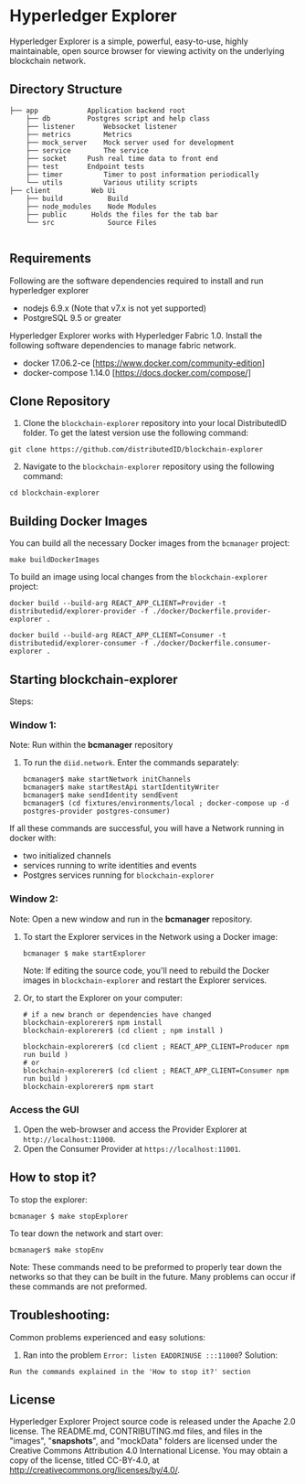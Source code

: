 Hyperledger Explorer
=======

Hyperledger Explorer is a simple, powerful, easy-to-use, highly maintainable, open source browser for viewing activity on the underlying blockchain network.

## Directory Structure
```
├── app            Application backend root
	├── db		   Postgres script and help class
	├── listener       Websocket listener
	├── metrics        Metrics
	├── mock_server	   Mock server used for development
	├── service        The service
	├── socket	   Push real time data to front end
	├── test	   Endpoint tests
	├── timer          Timer to post information periodically
	└── utils          Various utility scripts
├── client          Web Ui
	├── build           Build
	├── node_modules    Node Modules
	├── public	    Holds the files for the tab bar
	└── src             Source Files


```

## Requirements

Following are the software dependencies required to install and run hyperledger explorer
* nodejs 6.9.x (Note that v7.x is not yet supported)
* PostgreSQL 9.5 or greater

Hyperledger Explorer works with Hyperledger Fabric 1.0.  Install the following software dependencies to manage fabric network.
* docker 17.06.2-ce [https://www.docker.com/community-edition]
* docker-compose 1.14.0 [https://docs.docker.com/compose/]

## Clone Repository

1. Clone the `blockchain-explorer` repository into your local DistributedID folder. To get the latest version use the following command:

```
git clone https://github.com/distributedID/blockchain-explorer
```

2. Navigate to the `blockchain-explorer` repository using the following command:

```
cd blockchain-explorer
```

## Building Docker Images

You can build all the necessary Docker images from the `bcmanager` project:

```
make buildDockerImages
```

To build an image using local changes from the `blockchain-explorer` project:

```
docker build --build-arg REACT_APP_CLIENT=Provider -t distributedid/explorer-provider -f ./docker/Dockerfile.provider-explorer .
```
```
docker build --build-arg REACT_APP_CLIENT=Consumer -t distributedid/explorer-consumer -f ./docker/Dockerfile.consumer-explorer .

```

## Starting blockchain-explorer

Steps:

### Window 1:

Note: Run within the __bcmanager__ repository

1. To run the `diid.network`. Enter the commands separately:

   ```
   bcmanager$ make startNetwork initChannels
   bcmanager$ make startRestApi startIdentityWriter
   bcmanager$ make sendIdentity sendEvent
   bcmanager$ (cd fixtures/environments/local ; docker-compose up -d postgres-provider postgres-consumer)
   ```

If all these commands are successful, you will have a Network running in docker with:

- two initialized channels
- services running to write identities and events
- Postgres services running for `blockchain-explorer`

### Window 2:

Note: Open a new window and run in the __bcmanager__ repository.

1. To start the Explorer services in the Network using a Docker image:

   ```
   bcmanager $ make startExplorer
   ```

   Note: If editing the source code, you'll need to rebuild the Docker images in
   `blockchain-explorer` and restart the Explorer services.

2. Or, to start the Explorer on your computer:

   ```
   # if a new branch or dependencies have changed
   blockchain-explorerer$ npm install
   blockchain-explorerer$ (cd client ; npm install )

   blockchain-explorerer$ (cd client ; REACT_APP_CLIENT=Producer npm run build )
   # or
   blockchain-explorerer$ (cd client ; REACT_APP_CLIENT=Consumer npm run build )
   blockchain-explorerer$ npm start
   ```

### Access the GUI

1. Open the web-browser and access the Provider Explorer at `http://localhost:11000`.
2. Open the Consumer Provider at `https://localhost:11001`.


## How to stop it?

To stop the explorer:

```
bcmanager $ make stopExplorer
```

To tear down the network and start over:
```
bcmanager$ make stopEnv
```

Note: These commands need to be preformed to properly tear down the networks so
that they can be built in the future. Many problems can occur if these commands
are not preformed.


## Troubleshooting:
Common problems experienced and easy solutions:

1. Ran into the problem `Error: listen EADDRINUSE :::11000`? Solution:
```
Run the commands explained in the 'How to stop it?' section
```


## License

Hyperledger Explorer Project source code is released under the Apache 2.0 license. The README.md, CONTRIBUTING.md files, and files in the "images", "__snapshots__", and "mockData" folders are licensed under the Creative Commons Attribution 4.0 International License. You may obtain a copy of the license, titled CC-BY-4.0, at http://creativecommons.org/licenses/by/4.0/.
